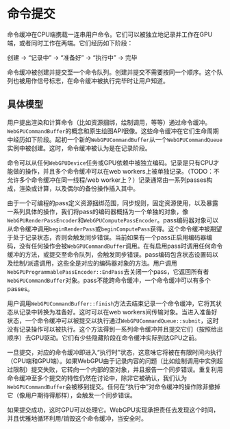 # 命令提交

命令缓冲在CPU端携载一连串用户命令。它们可以被独立地记录并工作在GPU端，或者同时工作在两端。它们经历如下阶段：

创建 -> “记录中” -> “准备好” -> “执行中” -> 完毕

命令缓冲被创建并提交至一个命令队列。创建并提交不需要按同一个顺序。这个队列也被用作信号标志，在命令缓冲被执行完毕时让用户知道。

## 具体模型

用户提出渲染和计算命令（比如资源捆绑，绘制调用，等等）通过命令缓冲。`WebGPUCommandBuffer`的概念和原生绘图API很像。这些命令缓冲在它们生命周期中经历如下阶段。起初一个新的`WebGPUCommandBuffer`从一个`WebGPUCommandQueue`实例中被创建。这时，命令缓冲被认为是在记录阶段。

命令可以从任何`WebGPUDevice`任务或GPU依赖中被独立编码。记录是只有CPU才能做的操作，并且多个命令缓冲可以在web workers上被单独记录。（TODO：不允许多个命令缓冲在同一线程/web worker上？）记录通常由一系列passes构成，渲染或计算，以及偶尔的备份操作插入其中。

由于一个可编程的pass定义资源捆绑范围，同步规则，固定资源使用，以及暴露一系列具体的操作，我们将pass的编码器概括为一个单独的对象，像`WebGPURenderPassEncoder`和`WebGPUComputePassEncoder`。pass编码器对象可以从命令缓冲调用`beginRenderPass`或`beginComputePass`获得。这个命令缓冲被期望于处于记录状态，否则会触发同步错误。当前如果有一个pass正启用编码器编码，没有任何操作会被`WebGPUCommandBuffer`调用。在有启用pass时调用任何命令缓冲的方法，或提交至命令队列，会触发同步错误。pass编码包含状态设置码以及绘制/派遣调用，这些全是对应的编码器对象的方法。用户调用`WebGPUProgrammablePassEncoder::EndPass`去关闭一个pass，它返回所有者`WebGPUCommandBuffer`对象。pass不能跨命令缓冲，一个命令缓冲可以有多个passes。

用户调用`WebGPUCommandBuffer::finish`方法去结束记录一个命令缓冲，它将其状态从记录中转换为准备好。这时可以在web workers间传输对象。当进入准备好状态，一个命令缓冲可以被提交以执行通过`WebGPUCommandQueue::submit`，这时没有记录操作可以被执行。这个方法得到一系列命令缓冲并且提交它们（按照给出顺序）去GPU驱动。它们有少些隐藏阶段在命令缓冲实际到达GPU之前。

一旦提交，对应的命令缓冲即进入“执行时”状态，这意味它将被在有限时间内执行（CPU端和GPU端）。如果WebGPU由于记录内容的问题（比如绘制调用中实例超过限制）提交失败，它转向一个内部的空对象，并且报告一个同步错误。重复利用命令缓冲至多个提交的特性仍然在讨论中，除非它被确认，我们认为`WebGPUCommandBuffer`会被移到提交。任何在“执行中”对命令缓冲的操作除非撤掉它（像用户期待得那样），会触发一个同步错误。

如果提交成功，这时GPU可以处理它。WebGPU实现承担责任去发现这个时间，并且优雅地循环利用/销毁这个命令缓冲，当安全时。


